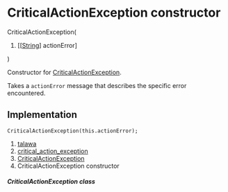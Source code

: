 
<div>

# CriticalActionException constructor

</div>


CriticalActionException(

1.  [[[String](https://api.flutter.dev/flutter/dart-core/String-class.html)]
    actionError]

)



Constructor for
[CriticalActionException](../../exceptions_critical_action_exception/CriticalActionException-class.html).

Takes a `actionError` message that describes the specific error
encountered.



## Implementation

``` language-dart
CriticalActionException(this.actionError);
```







1.  [talawa](../../index.html)
2.  [critical_action_exception](../../exceptions_critical_action_exception/)
3.  [CriticalActionException](../../exceptions_critical_action_exception/CriticalActionException-class.html)
4.  CriticalActionException constructor

##### CriticalActionException class







